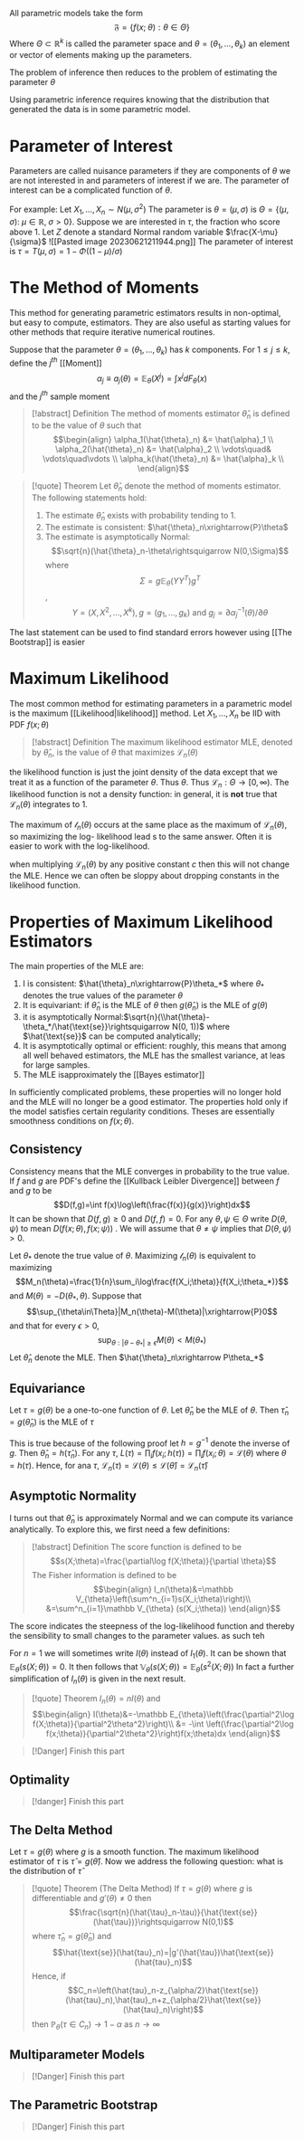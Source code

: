 All parametric models take the form 
$$\mathfrak{F} =\{f(x;\;\theta):\theta\in\Theta\}$$
Where $\Theta\subset \mathbb R^k$ is called the parameter space and $\theta=(\theta_1,...,\theta_k)$ an element or vector of elements making up the parameters. 

The problem of inference then reduces to the problem of estimating the parameter $\theta$

Using parametric inference requires knowing that the distribution that generated the data is in some parametric model. 

# Parameter of Interest
Parameters are called nuisance parameters if they are components of $\theta$ we are not interested in and parameters of interest if we are. The parameter of interest can be a complicated function of $\theta$.

For example:
Let $X_1,...,X_n\sim N(\mu,\sigma^2)$ The parameter is $\theta = (\mu, \sigma)$ is $\Theta=\{(\mu,\sigma):\;\mu\in\mathbb R,\;\sigma>0\}$. Suppose we are interested in $\tau$, the fraction who score above 1. Let $Z$ denote a standard Normal random variable $\frac{X-\mu}{\sigma}$ ![[Pasted image 20230621211944.png]]
The parameter of interest is $\tau=T(\mu,\sigma)=1-\Phi((1-\mu)/\sigma)$

# The Method of Moments
This method  for generating parametric estimators results in non-optimal, but easy to compute, estimators. They are also useful as starting values for other methods that require iterative numerical routines.

Suppose that the parameter $\theta=(\theta_1,...,\theta_k)$ has $k$ components. For $1\le j\le k$, define the $j^{th}$ [[Moment]]
$$\alpha_j\equiv a_j(\theta)=\mathbb E_{\theta}(X^j)=\int x^j dF_{\theta}(x)$$
and the $j^{th}$ sample moment
> [!abstract] Definition 
> The method of moments estimator $\hat{\theta}_n$ is defined to be the value of $\theta$ such that 
> $$\begin{align}
> \alpha_1(\hat{\theta}_n) &= \hat{\alpha}_1 \\
> \alpha_2(\hat{\theta}_n) &= \hat{\alpha}_2 \\
> \vdots\quad& \vdots\quad\vdots \\
> \alpha_k(\hat{\theta}_n) &= \hat{\alpha}_k \\
> \end{align}$$

> [!quote] Theorem
> Let $\hat{\theta}_n$ denote the method of moments estimator. The following statements hold:
> 1. The estimate $\hat{\theta}_n$ exists with probability tending to 1.
> 2. The estimate is consistent: $\hat{\theta}_n\xrightarrow{P}\theta$ 
> 3. The estimate is asymptotically Normal: $$\sqrt{n}(\hat{\theta}_n-\theta\rightsquigarrow N(0,\Sigma)$$ where $$\Sigma = g\mathbb E_{\theta}(YY^T)g^T$$,
> $$Y=(X,X^2,...,X^k),g=(g_1,...,g_k)\text{ and } g_j=\partial\alpha^{-1}_j(\theta)/\partial\theta$$

The last statement can be used to find standard errors however using [[The Bootstrap]] is easier

# Maximum Likelihood
The most common method for estimating parameters in a parametric model is the maximum [[Likelihood|likelihood]] method. Let $X_1,...,X_n$ be IID with PDF $f(x;\theta)$
>[!abstract] Definition
>The maximum likelihood estimator MLE, denoted by $\hat{\theta}_n$, is the value of $\theta$ that maximizes $\mathcal L _n(\theta)$

the likelihood function is just the joint density of the data except that we treat it as a function of the parameter $\theta$. Thus $\theta$. Thus $\mathcal{L}_n:\Theta\rightarrow[0,\infty)$. The likelihood function is not a density function: in general, it is **not** true that $\mathcal L_n(\theta)$ integrates to 1. 

The maximum of $\mathcal{l}_n(\theta)$ occurs at the same place as  the maximum of $\mathcal L_n(\theta)$, so maximizing the log- likelihood lead s to the same answer. Often it is easier to work with the log-likelihood. 

when multiplying $\mathcal L_n(\theta)$ by any positive constant $c$ then this will not change the MLE. Hence we can often be sloppy about dropping constants in the likelihood function.

# Properties of Maximum Likelihood Estimators
The main properties of the MLE are:
1. I is consistent: $\hat{\theta}_n\xrightarrow{P}\theta_*$ where $\theta_*$ denotes the true values of the parameter $\theta$
2. It is equivariant: if $\hat{\theta}_n$ is the MLE of $\theta$ then $g(\hat{\theta}_n)$ is the MLE of $g(\theta)$
3. it is asymptotically Normal:$\sqrt{n}(\\hat{\theta}-\theta_*/\hat{\text{se}}\rightsquigarrow N(0, 1))$ where $\hat{\text{se}}$ can be computed analytically;
4. It is asymptotically optimal or efficient: roughly, this means that among all well behaved estimators, the MLE has the smallest variance, at leas for large samples.
5. The MLE isapproximately the [[Bayes estimator]]

In sufficiently complicated problems, these properties will no longer hold and the MLE will no longer be a good estimator. The properties hold only if the model satisfies certain regularity conditions. Theses are essentially smoothness conditions on $f(x;\theta)$. 

## Consistency
Consistency means that the MLE converges in probability to the true value. If $f$ and $g$ are PDF's define the [[Kullback Leibler Divergence]] between $f$ and $g$ to be 
$$D(f,g)=\int f(x)\log\left(\frac{f(x)}{g(x)}\right)dx$$
It can be shown that $D(f,g) \ge 0$ and $D(f,f)=0$. For any $\theta,\psi\in\Theta$ write $D(\theta,\psi)$ to mean $D(f(x;\theta),f(x;\psi))$ . We will assume that $\theta \ne\psi$ implies that $D(\theta,\psi)>0$. 

Let $\theta_*$ denote the true value of $\theta$. Maximizing $\mathcal l_n(\theta)$ is equivalent to maximizing 
$$M_n(\theta)=\frac{1}{n}\sum_i\log\frac{f(X_i;\theta)}{f(X_i;\theta_*)}$$
and $M(\theta)=-D(\theta_*, \theta)$. Suppose that $$\sup_{\theta\in\Theta}|M_n(\theta)-M(\theta)|\xrightarrow{P}0$$
and that for every $\epsilon>0$,
$$\sup_{\theta:|\theta-\theta_*|\ge\epsilon}M(\theta)<M(\theta_*)$$
Let $\hat{\theta}_n$ denote the MLE. Then $\hat{\theta}_n\xrightarrow P\theta_*$ 

## Equivariance
Let $\tau=g(\theta)$ be a one-to-one function of $\theta$. Let $\hat{\theta}_n$ be the MLE of $\theta$. Then $\hat{\tau}_n=g(\hat{\theta}_n)$ is the MLE of $\tau$ 

This is true because of the following proof
let $h=g^{-1}$ denote the inverse of $g$. Then $\hat{\theta}_n=h(\hat{\tau}_n)$. For any $\tau$, $L(\tau)=\prod_i f(x_i;h(\tau))=\prod_i f(x_i;\theta)=\mathcal L(\theta)$ where $\theta=h(\tau)$. Hence, for ana $\tau$, $\mathcal L_n(\tau)=\mathcal L(\theta)\le\mathcal L(\hat{\theta})=\mathcal L_n(\hat{\tau})$

## Asymptotic Normality
I turns out that $\hat{\theta}_n$ is approximately Normal and we can compute its variance analytically. To explore this, we first need a few definitions:
> [!abstract] Definition
> The score function is defined to be 
> $$s(X;\theta)=\frac{\partial\log f(X;\theta)}{\partial \theta}$$ 
> The Fisher information is defined to be 
> $$\begin{align}
> I_n(\theta)&=\mathbb V_{\theta}\left(\sum^n_{i=1}s(X_i;\theta)\right)\\
> &=\sum^n_{i=1}\mathbb V_{\theta} (s(X_i;\theta))
> \end{align}$$

The score indicates the steepness of the log-likelihood function and thereby the sensibility to small changes to the parameter values. as such teh 

For $n=1$ we will sometimes write $I(\theta)$ instead of $I_1(\theta)$. It can be shown that $\mathbb E_{\theta}(s(X;\theta))=0$. It then follows that $\mathbb V_{\theta}(s(X;\theta))=\mathbb E_{\theta}(s^2(X;\theta))$ In fact a further simplification of $I_n(\theta)$ is given in the next result.
>[!quote] Theorem
>$I_n(\theta) = nI(\theta)$ and 
>$$\begin{align}
> I(\theta)&=-\mathbb E_{\theta}\left(\frac{\partial^2\log f(X;\theta)}{\partial^2\theta^2}\right)\\
> &= -\int \left(\frac{\partial^2\log f(x;\theta)}{\partial^2\theta^2}\right)f(x;\theta)dx
> \end{align}$$

>[!Danger] Finish this part

## Optimality 
>[!danger] Finish this part


## The Delta Method 
Let $\tau=g(\theta)$ where $g$  is a smooth function. The maximum likelihood estimator of $\tau$ is $\hat{\tau} =g(\hat{\theta})$. Now we address the following question: what is the distribution of $\hat{\tau}$ 

>[!quote] Theorem (The Delta Method)
>If $\tau=g(\theta)$ where $g$ is differentiable and $g'(\theta)\ne 0$ then
>$$\frac{\sqrt{n}(\hat{\tau}_n-\tau)}{\hat{\text{se}}(\hat{\tau})}\rightsquigarrow N(0,1)$$
>where $\hat{\tau}_n=g(\hat{\theta}_n)$ and
>$$\hat{\text{se}}(\hat{tau}_n)=|g'(\hat{\tau})\hat{\text{se}}(\hat{tau}_n)$$
>Hence, if 
>$$C_n=\left(\hat{tau}_n-z_{\alpha/2}\hat{\text{se}}(\hat{tau}_n),\hat{tau}_n+z_{\alpha/2}\hat{\text{se}}(\hat{tau}_n)\right)$$ 
>then $\mathbb P_{\theta}(\tau\in C_n)\rightarrow 1-\alpha$ as $n\rightarrow \infty$

## Multiparameter Models
>[!Danger] Finish this part

## The Parametric Bootstrap
>[!Danger] Finish this part


